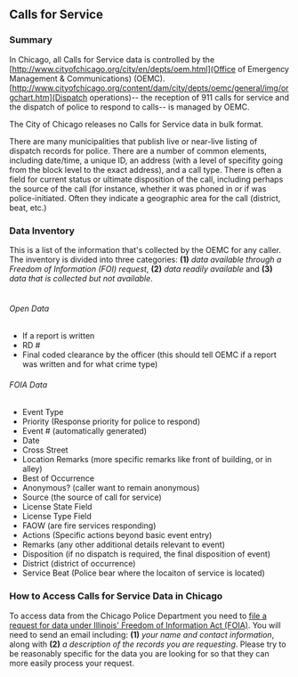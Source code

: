 ## Calls for Service

### Summary

In Chicago, all Calls for Service data is controlled by the [http://www.cityofchicago.org/city/en/depts/oem.html](Office of Emergency Management & Communications) (OEMC). [http://www.cityofchicago.org/content/dam/city/depts/oemc/general/img/orgchart.htm](Dispatch operations)-- the reception of 911 calls for service and the dispatch of police to respond to calls-- is managed by OEMC.

The City of Chicago releases no Calls for Service data in bulk format. 

There are many municipalities that publish live or near-live listing of dispatch records for police. There are a number of common elements, including date/time, a unique ID, an address (with a level of specifity going from the block level to the exact address), and a call type. There is often a field for current status or ultimate disposition of the call, including perhaps the source of the call (for instance, whether it was phoned in or if was police-initiated. Often they indicate a geographic area for the call (district, beat, etc.)


### Data Inventory

This is a list of the information that's collected by the OEMC for any caller. The inventory is divided into three categories: **(1)** *data available through a Freedom of Information (FOI) request*, **(2)** *data readily available* and **(3)** *data that is collected but not available*. <br><br>

###### Open Data
* <span class="available">              If a report is written
* <span class="available">              RD #
* <span class="available">              Final coded clearance by the officer (this should tell OEMC if a report was written and for what crime type)

###### FOIA Data
* <span class="foiable">                Event Type
* <span class="foiable">                Priority (Response priority for police to respond)
* <span class="foiable">                Event # (automatically generated)
* <span class="foiable">                Date
* <span class="foiable">                Cross Street
* <span class="foiable">                Location Remarks (more specific remarks like front of building, or in alley)
* <span class="foiable">                Best of Occurrence
* <span class="foiable">                Anonymous? (caller want to remain anonymous)
* <span class="foiable">                Source (the source of call for service)
* <span class="foiable">                License State Field
* <span class="foiable">                License Type Field
* <span class="foiable">                FAOW (are fire services responding)
* <span class="foiable">                Actions (Specific actions beyond basic event entry)
* <span class="foiable">                Remarks (any other additional details relevant to event)
* <span class="foiable">                Disposition (if no dispatch is required, the final disposition of event)
* <span class="foiable">                District (district of occurrence)
* <span class="foiable">                Service Beat (Police bear where the locaiton of service is located)


### How to Access Calls for Service Data in Chicago 

To access data from the Chicago Police Department you need to [file a request for data under Illinois' Freedom of Information Act (FOIA)](http://www.cityofchicago.org/city/en/depts/oem/dataset/foialog.html). You will need to send an email including: **(1)** *your name and contact information*, along with **(2)** *a description of the records you are requesting*. Please try to be reasonably specific for the data you are looking for so that they can more easily process your request.
